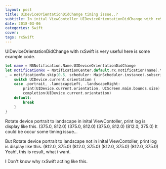 ```yaml
---
layout: post
title: UIDeviceOrientationDidChange timing issue..?
subtitle: In inital ViewContoller UIDeviceOrientationDidChange with rxSwift has might be some glitch...
date: 2018-03-06
categories: Swift
cover:
tags: rxSwift
---
```


UIDeviceOrientationDidChange with rxSwift is very useful
here is some example code.

```swift
let name = NSNotification.Name.UIDeviceOrientationDidChange
let notificationRx = NotificationCenter.default.rx.notification(name).takeUntil(rx.deallocated)
_ = notificationRx.skip(0.5, scheduler: MainScheduler.instance).subscribe { notification in
    switch UIDevice.current.orientation {
    case .portrait, .landscapeLeft, .landscapeRight:
        print(UIDevice.current.orientation, UIScreen.main.bounds.size)
        completion(UIDevice.current.orientation)
    default:
        break
    }
}
```

Rotate device portrait to landscape in inital ViewContoller, print log is display like this.
(375.0, 812.0)
(375.0, 812.0)
(375.0, 812.0)
(812.0, 375.0)
It could be occur some timing issue...

But Rotate device portrait to landscape not in inital ViewContoller, print log is display like this.
(812.0, 375.0)
(812.0, 375.0)
(812.0, 375.0)
(812.0, 375.0)
Yeah!, this is result, what i want.

I Don't know why rxSwift acting like this.
